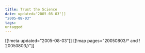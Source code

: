 ```yaml
---
title: Trust the Science
date: updated="2005-08-03"]]
"2005-08-03"
tags:
untagged
---
```

[[!meta updated="2005-08-03"]]
[[!map pages="20050803/* and ! 20050803/*/*"]]
